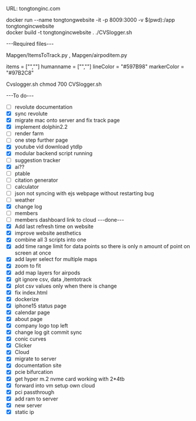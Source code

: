 URL: tongtonginc.com


docker run --name tongtongwebsite -it -p 8009:3000 -v $(pwd):/app  tongtongincwebsite  
docker build -t tongtongincwebsite .
./CVSlogger.sh

---Required files---

Mapgen/ItemsToTrack.py , Mapgen/airpoditem.py

items = ["<Serialnumber1>","<Serialnumber2>"]
humanname = ["<Name1>","<Name2>"]
lineColor = "#597B98"
markerColor = "#97B2C8"


Cvslogger.sh
chmod 700 CVSlogger.sh

---To do---
- [ ] revolute documentation
- [x] sync revolute
- [x] migrate mac onto server and fix track page
- [x] implement dolphin2.2
- [ ] render farm
- [ ] one step further page
- [x] youtube vid download ytdlp
- [x] modular backend script running
- [ ] suggestion tracker
- [x] ai??
- [ ] ptable
- [ ] citation generator
- [ ] calculator
- [ ] json not syncing with ejs webpage without restarting bug
- [ ] weather
- [x] change log
- [ ] members
- [ ] members dashboard link to cloud
---done---
- [x] Add last refresh time on website
- [x] improve website aesthetics
- [x] combine all 3 scripts into one
- [x] add time range limit for data points so there is only n amount of point on screen at once
- [x] add layer select for multiple maps
- [x] zoom to fit
- [x] add map layers for airpods
- [x] git ignore csv, data ,itemtotrack
- [x] plot csv values only when there is change 
- [x] fix index.html
- [x] dockerize
- [x] iphone15 status page
- [x] calendar page
- [x] about page
- [x] company logo top left
- [x] change log git commit sync
- [x] conic curves
- [x] Clicker
- [x] Cloud
- [x] migrate to server
- [x] documentation site
- [x] pcie bifurcation 
- [x] get hyper m.2 nvme card working with 2*4tb
- [x] forward into vm setup own cloud
- [x] pci passthrough
- [x] add ram to server
- [x] new server
- [x] static ip
